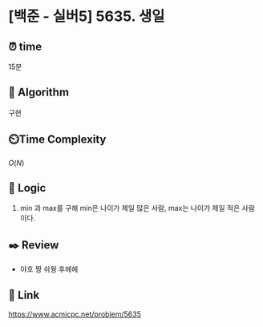 # [백준 - 실버5] 5635. 생일
 
## ⏰  **time**
15분

## :pushpin: **Algorithm**
구현

## ⏲️**Time Complexity**
$O(N)$

## :round_pushpin: **Logic**
1. min 과 max를 구해 min은 나이가 제일 많은 사람, max는 나이가 제일 적은 사람이다.

## :black_nib: **Review**
- 야호 짱 쉬웡 후헤헤

## 📡 Link
https://www.acmicpc.net/problem/5635
